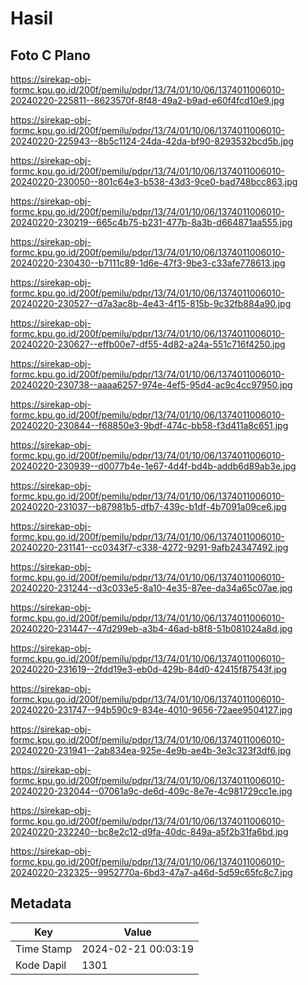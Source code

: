 # Hasil

## Foto C Plano

https://sirekap-obj-formc.kpu.go.id/200f/pemilu/pdpr/13/74/01/10/06/1374011006010-20240220-225811--8623570f-8f48-49a2-b9ad-e60f4fcd10e9.jpg

https://sirekap-obj-formc.kpu.go.id/200f/pemilu/pdpr/13/74/01/10/06/1374011006010-20240220-225943--8b5c1124-24da-42da-bf90-8293532bcd5b.jpg

https://sirekap-obj-formc.kpu.go.id/200f/pemilu/pdpr/13/74/01/10/06/1374011006010-20240220-230050--801c64e3-b538-43d3-9ce0-bad748bcc863.jpg

https://sirekap-obj-formc.kpu.go.id/200f/pemilu/pdpr/13/74/01/10/06/1374011006010-20240220-230219--665c4b75-b231-477b-8a3b-d664871aa555.jpg

https://sirekap-obj-formc.kpu.go.id/200f/pemilu/pdpr/13/74/01/10/06/1374011006010-20240220-230430--b7111c89-1d6e-47f3-9be3-c33afe778613.jpg

https://sirekap-obj-formc.kpu.go.id/200f/pemilu/pdpr/13/74/01/10/06/1374011006010-20240220-230527--d7a3ac8b-4e43-4f15-815b-9c32fb884a90.jpg

https://sirekap-obj-formc.kpu.go.id/200f/pemilu/pdpr/13/74/01/10/06/1374011006010-20240220-230627--effb00e7-df55-4d82-a24a-551c716f4250.jpg

https://sirekap-obj-formc.kpu.go.id/200f/pemilu/pdpr/13/74/01/10/06/1374011006010-20240220-230738--aaaa6257-974e-4ef5-95d4-ac9c4cc97950.jpg

https://sirekap-obj-formc.kpu.go.id/200f/pemilu/pdpr/13/74/01/10/06/1374011006010-20240220-230844--f68850e3-9bdf-474c-bb58-f3d411a8c651.jpg

https://sirekap-obj-formc.kpu.go.id/200f/pemilu/pdpr/13/74/01/10/06/1374011006010-20240220-230939--d0077b4e-1e67-4d4f-bd4b-addb6d89ab3e.jpg

https://sirekap-obj-formc.kpu.go.id/200f/pemilu/pdpr/13/74/01/10/06/1374011006010-20240220-231037--b87981b5-dfb7-439c-b1df-4b7091a09ce6.jpg

https://sirekap-obj-formc.kpu.go.id/200f/pemilu/pdpr/13/74/01/10/06/1374011006010-20240220-231141--cc0343f7-c338-4272-9291-9afb24347492.jpg

https://sirekap-obj-formc.kpu.go.id/200f/pemilu/pdpr/13/74/01/10/06/1374011006010-20240220-231244--d3c033e5-8a10-4e35-87ee-da34a65c07ae.jpg

https://sirekap-obj-formc.kpu.go.id/200f/pemilu/pdpr/13/74/01/10/06/1374011006010-20240220-231447--47d299eb-a3b4-46ad-b8f8-51b081024a8d.jpg

https://sirekap-obj-formc.kpu.go.id/200f/pemilu/pdpr/13/74/01/10/06/1374011006010-20240220-231619--2fdd19e3-eb0d-429b-84d0-42415f87543f.jpg

https://sirekap-obj-formc.kpu.go.id/200f/pemilu/pdpr/13/74/01/10/06/1374011006010-20240220-231747--94b590c9-834e-4010-9656-72aee9504127.jpg

https://sirekap-obj-formc.kpu.go.id/200f/pemilu/pdpr/13/74/01/10/06/1374011006010-20240220-231941--2ab834ea-925e-4e9b-ae4b-3e3c323f3df6.jpg

https://sirekap-obj-formc.kpu.go.id/200f/pemilu/pdpr/13/74/01/10/06/1374011006010-20240220-232044--07061a9c-de6d-409c-8e7e-4c981729cc1e.jpg

https://sirekap-obj-formc.kpu.go.id/200f/pemilu/pdpr/13/74/01/10/06/1374011006010-20240220-232240--bc8e2c12-d9fa-40dc-849a-a5f2b31fa6bd.jpg

https://sirekap-obj-formc.kpu.go.id/200f/pemilu/pdpr/13/74/01/10/06/1374011006010-20240220-232325--9952770a-6bd3-47a7-a46d-5d59c65fc8c7.jpg


## Metadata

| Key        | Value               |
| ---------- | ------------------- |
| Time Stamp | 2024-02-21 00:03:19 |
| Kode Dapil | 1301                |



